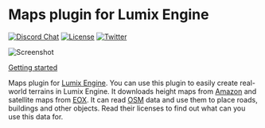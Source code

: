 # Maps plugin for Lumix Engine

[![Discord Chat](https://img.shields.io/discord/480318777943392266.svg)](https://discord.gg/RgFybs6) 
[![License](http://img.shields.io/:license-mit-blue.svg)](http://doge.mit-license.org)
[![Twitter](https://img.shields.io/twitter/url/http/shields.io.svg?style=social)](https://twitter.com/mikulasflorek)

![Screenshot](https://user-images.githubusercontent.com/153526/118119303-72877380-b3ee-11eb-80d2-da3288b0cdd6.png)

[Getting started](https://www.youtube.com/watch?v=SaZPVgnGyKo)

Maps plugin for [Lumix Engine](https://github.com/nem0/LumixEngine). You can use this plugin to easily create real-world terrains in Lumix Engine. It downloads height maps from [Amazon](https://aws.amazon.com/public-datasets/terrain/) and satellite maps from [EOX](https://maps.eox.at/). It can read [OSM](https://www.openstreetmap.org/#map=14/48.6627/17.9527) data and use them to place roads, buildings and other objects. Read their licenses to find out what can you use this data for.
